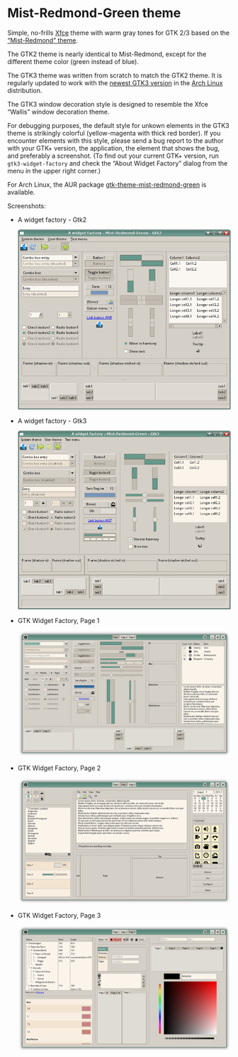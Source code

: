 # Mist-Redmond-Green theme
Simple, no-frills [Xfce](https://www.xfce.org/) theme with warm gray tones for GTK 2/3 based on the [“Mist-Redmond” theme](https://www.gnome-look.org/p/1013685/).

The GTK2 theme is nearly identical to Mist-Redmond, except for the different theme color (green instead of blue).

The GTK3 theme was written from scratch to match the GTK2 theme. It is regularly updated to work with the [newest GTK3 version](https://www.archlinux.org/packages/extra/x86_64/gtk3/) in the [Arch Linux](https://www.archlinux.org/) distribution.

The GTK3 window decoration style is designed to resemble the Xfce “Wallis” window decoration theme.

For debugging purposes, the default style for unkown elements in the GTK3 theme is strikingly colorful (yellow-magenta with thick red border). If you encounter elements with this style, please send a bug report to the author with your GTK+ version, the application, the element that shows the bug, and preferably a screenshot. (To find out your current GTK+ version, run `gtk3-widget-factory` and check the “About Widget Factory” dialog from the menu in the upper right corner.)

For Arch Linux, the AUR package [gtk-theme-mist-redmond-green](https://aur.archlinux.org/packages/gtk-theme-mist-redmond-green/) is available.

Screenshots:
* A widget factory - Gtk2

  ![A widget factory - Gtk2](https://raw.githubusercontent.com/dmuellner/mist-redmond-green/master/screenshots/awf-gtk2.png)

* A widget factory - Gtk3

  ![A widget factory - Gtk3](https://raw.githubusercontent.com/dmuellner/mist-redmond-green/master/screenshots/awf-gtk3.png)

* GTK Widget Factory, Page 1

   ![GTK Widget Factory, Page 1](https://raw.githubusercontent.com/dmuellner/mist-redmond-green/master/screenshots/gtk3-widget-factory1.png)

* GTK Widget Factory, Page 2

   ![GTK Widget Factory, Page 2](https://raw.githubusercontent.com/dmuellner/mist-redmond-green/master/screenshots/gtk3-widget-factory2.png)

* GTK Widget Factory, Page 3

   ![GTK Widget Factory, Page 3](https://raw.githubusercontent.com/dmuellner/mist-redmond-green/master/screenshots/gtk3-widget-factory3.png)

